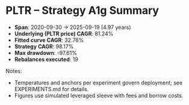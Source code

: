 # PLTR – Strategy A1g Summary

- **Span**: 2020-09-30 → 2025-09-19 (4.97 years)
- **Underlying (PLTR price) CAGR**: 81.24%
- **Fitted curve CAGR**: 32.76%
- **Strategy CAGR**: 98.17%
- **Max drawdown**: -97.61%
- **Rebalances executed**: 19

Notes:

- Temperatures and anchors per experiment govern deployment; see EXPERIMENTS.md for details.
- Figures use simulated leveraged sleeve with fees and borrow costs.
